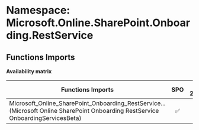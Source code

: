 # Namespace: Microsoft.Online.SharePoint.Onboarding.RestService

## Functions Imports

**Availability matrix**

Functions Imports | SPO | SP 2019 | SP 2016 | SP 2013
----------|:---:|:-------:|:-------:|:-------
<span title="Microsoft_Online_SharePoint_Onboarding_RestService_OnboardingServicesBeta">Microsoft_Online_SharePoint_Onboarding_RestService...</span> (Microsoft Online SharePoint Onboarding RestService OnboardingServicesBeta) | ✅ | ❌ | ❌ | ❌
